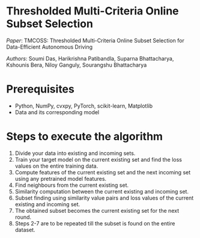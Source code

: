 # Thresholded Multi-Criteria Online Subset Selection

*Paper*: TMCOSS: Thresholded Multi-Criteria Online Subset Selection for Data-Efficient Autonomous Driving

*Authors*: Soumi Das, Harikrishna Patibandla, Suparna Bhattacharya, Kshounis Bera, Niloy Ganguly, Sourangshu Bhattacharya

# Prerequisites

* Python, NumPy, cvxpy, PyTorch, scikit-learn, Matplotlib
* Data and its corresponding model

# Steps to execute the algorithm

1. Divide your data into existing and incoming sets.
2. Train your target model on the current existing set and find the loss values on the entire training data.
3. Compute features of the current existing set and the next incoming set using any pretrained model features.
4. Find neighbours from the current existing set.
5. Similarity computation between the current existing and incoming set.
6. Subset finding using similarity value pairs and loss values of the current existing and incoming set.
7. The obtained subset becomes the current existing set for the next round.
8. Steps 2-7 are to be repeated till the subset is found on the entire dataset.
